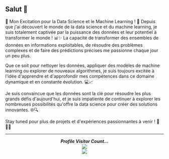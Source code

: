## Salut  👋

<!--
**najoua-elmansouf/najoua-elmansouf** is a ✨ _special_ ✨ repository because its `README.md` (this file) appears on your GitHub profile.-->

🌟 Mon Excitation pour la Data Science et le Machine Learning ! 🚀
Depuis que j'ai découvert le monde de la data science et du machine learning, je suis totalement captivée par la puissance des données et leur potentiel à transformer le monde ! 📊✨ La capacité de transformer des ensembles de données en informations exploitables, de résoudre des problèmes complexes et de faire des prédictions précises me passionne chaque jour un peu plus.

Que ce soit pour nettoyer les données, appliquer des modèles de machine learning ou explorer de nouveaux algorithmes, je suis toujours excitée à l'idée d'apprendre et d'approfondir mes compétences dans ce domaine dynamique et en constante évolution. 💻📈

Je suis convaincue que les données sont la clé pour résoudre les plus grands défis d'aujourd'hui, et je suis impatiente de continuer à explorer les nombreuses possibilités qu'offre la data science pour créer des solutions innovantes. 🌐🔍

Stay tuned pour plus de projets et d'expériences passionnantes à venir ! 🚀👩‍💻



<!--
<hr>
<p align="center">
<img src="https://media.giphy.com/media/8UHRm5oY4k4FDxq5QG/giphy.gif" width="30px" alt="GitHub-Status"/>&nbsp;<i><b> 📊 GitHub Statistics </b></i><br>
<img src="https://github-readme-stats.vercel.app/api?username=najoua-elmansouf&count_private=true&show_icons=true&theme=great-gatsby" alt="GitHub Status"/>
<img src = "https://github-readme-stats.vercel.app/api/top-langs/?username=najoua-elmansouf&show_icons=true&layout=compact&theme=great-gatsby" alt="Most Used Languages">
</p>
-->
<hr>

<p align="center"> 
  <i><b>Profile Visitor Count...</b></i><br>
  <img src="https://raw.githubusercontent.com/saadeghi/saadeghi/master/dino.gif" /><br>
  <img src="https://profile-counter.glitch.me/lostgirljourney/count.svg" />
</p>
